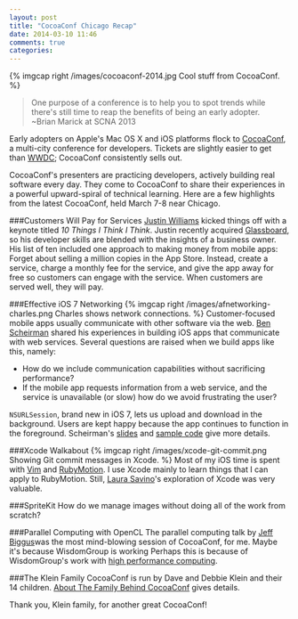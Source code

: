 ```yaml
---
layout: post
title: "CocoaConf Chicago Recap"
date: 2014-03-10 11:46
comments: true
categories: 
---
```

{% imgcap right /images/cocoaconf-2014.jpg Cool stuff from CocoaConf. %}
> One purpose of a conference is to help you to spot trends while there's still time to reap the benefits of being an early adopter. 
>&nbsp;<br/>
>~Brian Marick at SCNA 2013

Early adopters on Apple's Mac OS X and iOS platforms flock to [CocoaConf](http://cocoaconf.com/), a multi-city conference for developers. Tickets are slightly easier to get than [WWDC](http://en.wikipedia.org/wiki/Wwdc); CocoaConf consistently sells out. 

CocoaConf's presenters are practicing developers, actively building real software every day. They come to CocoaConf to share their experiences in a powerful upward-spiral of technical learning. Here are a few highlights from the latest CocoaConf, held March 7-8 near Chicago.
<!--more-->
###Customers Will Pay for Services
[Justin Williams](https://twitter.com/justin) kicked things off with a keynote titled _10 Things I Think I Think_. Justin recently acquired [Glassboard](http://glassboard.com/), so his developer skills are blended with the insights of a business owner. His list of ten included one approach to making money from mobile apps: Forget about selling a million copies in the App Store. Instead, create a service, charge a monthly fee for the service, and give the app away for free so customers can engage with the service. When customers are served well, they will pay.

###Effective iOS 7 Networking
{% imgcap right /images/afnetworking-charles.png Charles shows network connections. %}
Customer-focused mobile apps usually communicate with other software via the web. [Ben Scheirman](http://twitter.com/subdigital) shared his experiences in building iOS apps that communicate with web services. Several questions are raised when we build apps like this, namely:

* How do we include communication capabilities without sacrificing performance? 
* If the mobile app requests information from a web service, and the service is unavailable (or slow) how do we avoid frustrating the user? 

`NSURLSession`, brand new in iOS 7, lets us upload and download in the background. Users are kept happy because the app continues to function in the foreground. Scheirman's [slides](https://speakerdeck.com/subdigital/effective-network-programming-in-ios-7) and [sample code](https://github.com/subdigital/mods-2013) give more details.

###Xcode Walkabout
{% imgcap right /images/xcode-git-commit.png Showing Git commit messages in Xcode. %}
Most of my iOS time is spent with [Vim](/blog/2013/01/12/why-i-use-vim/) and [RubyMotion](/blog/2012/10/29/building-ios-apps-with-ruby-motion/). I use Xcode mainly to learn things that I can apply to RubyMotion. Still, [Laura Savino](http://twitter.com/savinola)'s exploration of Xcode was very valuable. 


###SpriteKit
How do we manage images without doing all of the work from scratch?


###Parallel Computing with OpenCL
The parallel computing talk by [Jeff Biggus]()was the most mind-blowing session of CocoaConf, for me. Maybe it's because WisdomGroup is working Perhaps this is because of WisdomGroup's work with [high performance computing](http://www.wisdomgroup.com/case-studies/texas-am-university/).



###The Klein Family
CocoaConf is run by Dave and Debbie Klein and their 14 children. [About The Family Behind CocoaConf](http://cocoaconf.com/family) gives details.

Thank you, Klein family, for another great CocoaConf!
